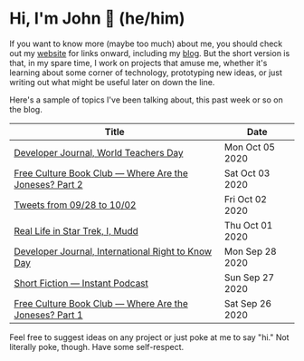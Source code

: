 # Hi, I'm John 👋 (he/him)

If you want to know more (maybe too much) about me, you should check out my [website](https://john.colagioia.net/) for links onward, including my [blog](https://john.colagioia.net/blog).  But the short version is that, in my spare time, I work on projects that amuse me, whether it's learning about some corner of technology, prototyping new ideas, or just writing out what might be useful later on down the line.

Here's a sample of topics I've been talking about, this past week or so on the blog.

|Title|Date|
|-----|-------|
|[Developer Journal, World Teachers Day](https://john.colagioia.net/blog/2020/10/05/teacher.html)|Mon Oct 05 2020|
|[Free Culture Book Club — Where Are the Joneses? Part 2](https://john.colagioia.net/blog/2020/10/03/joneses2.html)|Sat Oct 03 2020|
|[Tweets from 09/28 to 10/02](https://john.colagioia.net/blog/media/2020/10/02/week.html)|Fri Oct 02 2020|
|[Real Life in Star Trek, I, Mudd](https://john.colagioia.net/blog/2020/10/01/mudd.html)|Thu Oct 01 2020|
|[Developer Journal, International Right to Know Day](https://john.colagioia.net/blog/2020/09/28/know.html)|Mon Sep 28 2020|
|[Short Fiction — Instant Podcast](https://john.colagioia.net/blog/2020/09/27/podcast.html)|Sun Sep 27 2020|
|[Free Culture Book Club — Where Are the Joneses? Part 1](https://john.colagioia.net/blog/2020/09/26/joneses1.html)|Sat Sep 26 2020|

Feel free to suggest ideas on any project or just poke at me to say "hi." Not literally poke, though. Have some self-respect.
